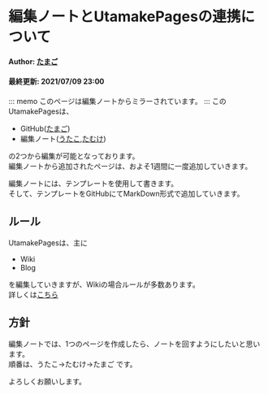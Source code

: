# 編集ノートとUtamakePagesの連携について
#### Author: [たまご](/wiki/author/tamagoes)  
#### 最終更新: 2021/07/09 23:00

::: memo
このページは編集ノートからミラーされています。
:::
このUtamakePagesは、
 - GitHub([たまご](/wiki/author/tamagoes))
 - 編集ノート([うたこ](/wiki/author/utako),[たむけ](/wiki/author/tamuke))

の2つから編集が可能となっております。  
編集ノートから追加されたページは、およそ1週間に一度追加していきます。

編集ノートには、テンプレートを使用して書きます。  
そして、テンプレートをGitHubにてMarkDown形式で追加していきます。

## ルール
UtamakePagesは、主に
 - Wiki
 - Blog

を編集していきますが、Wikiの場合ルールが多数あります。  
詳しくは[こちら](/wiki/important/wiki-rules)

## 方針
編集ノートでは、1つのページを作成したら、ノートを回すようにしたいと思います。  
順番は、うたこ→たむけ→たまご です。

よろしくお願いします。
<!--stackedit_data:
eyJoaXN0b3J5IjpbMTAyMjk0MjY4XX0=
-->